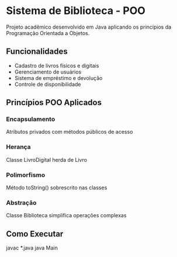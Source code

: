 # Sistema de Biblioteca - POO

Projeto acadêmico desenvolvido em Java aplicando os princípios da Programação Orientada a Objetos.

## Funcionalidades
- Cadastro de livros físicos e digitais
- Gerenciamento de usuários  
- Sistema de empréstimo e devolução
- Controle de disponibilidade

## Princípios POO Aplicados

### Encapsulamento
Atributos privados com métodos públicos de acesso

### Herança
Classe LivroDigital herda de Livro

### Polimorfismo
Método toString() sobrescrito nas classes

### Abstração
Classe Biblioteca simplifica operações complexas

## Como Executar
javac *.java
java Main
